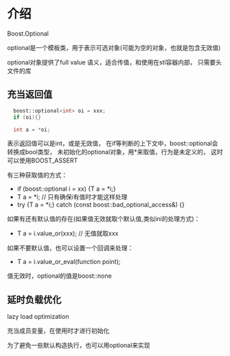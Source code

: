 # 介绍

Boost.Optional

optional是一个模板类，用于表示可选对象(可能为空的对象，也就是包含无效值)

optional对象提供了full value 语义，适合传值，和使用在stl容器内部，
只需要头文件的库

## 充当返回值

```c++
  boost::optional<int> oi = xxx;
  if (oi){}

  int a = *oi;

```

表示返回值可以是int，或是无效值，
在if等判断的上下文中，boost::optional会转换成bool类型，
未初始化的optional对象，用*来取值，行为是未定义的，
这时可以使用BOOST_ASSERT

有三种获取值的方式：
* if (boost::optional<T> i = xx) {T a = *i;}
* T a = *i;   // 只有确保i有值时才能这样处理
* try {T a = *i;} catch (const boost::bad_optional_access&) {}

如果有还有默认值的存在(如果值无效就取个默认值,类似ini的处理方式)：
* T a = i.value_or(xxx);  // 无值就取xxx

如果不要默认值，也可以设置一个回调来处理：
* T a = i.value_or_eval(function point);

值无效时，optional的值是boost::none

## 延时负载优化

lazy load optimization

充当成员变量，在使用时才进行初始化

为了避免一些默认构造执行，也可以用optional来实现

